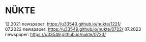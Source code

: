 # NÜKTE  
12.2021 newspaper: https://u33549.github.io/nukte/1221/  
07.2022 newspaper: https://u33549.github.io/nukte/0722/
07.2023 newspaper: https://u33549.github.io/nukte/0723/
